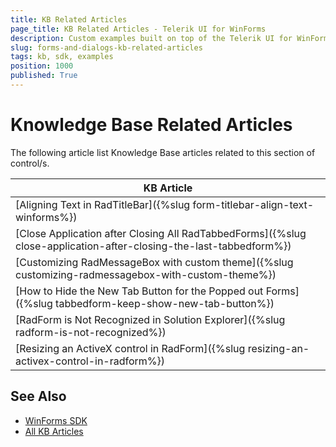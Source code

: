 ```yaml
---
title: KB Related Articles
page_title: KB Related Articles - Telerik UI for WinForms
description: Custom examples built on top of the Telerik UI for WinForms control.
slug: forms-and-dialogs-kb-related-articles
tags: kb, sdk, examples
position: 1000
published: True
---
```


# Knowledge Base Related Articles

The following article list Knowledge Base articles related to this section of control/s.
<!--KB Articles Table-->

|KB Article|
|----|
|[Aligning Text in RadTitleBar]({%slug form-titlebar-align-text-winforms%})|
|[Close Application after Closing All RadTabbedForms]({%slug close-application-after-closing-the-last-tabbedform%})|
|[Customizing RadMessageBox with custom theme]({%slug customizing-radmessagebox-with-custom-theme%})|
|[How to Hide the New Tab Button for the Popped out Forms]({%slug tabbedform-keep-show-new-tab-button%})|
|[RadForm is Not Recognized in Solution Explorer]({%slug radform-is-not-recognized%})|
|[Resizing an ActiveX control in RadForm]({%slug resizing-an-activex-control-in-radform%})|

## See Also

* [WinForms SDK](https://github.com/telerik/winforms-sdk)
* [All KB Articles](https://docs.telerik.com/devtools/winforms/knowledge-base)

